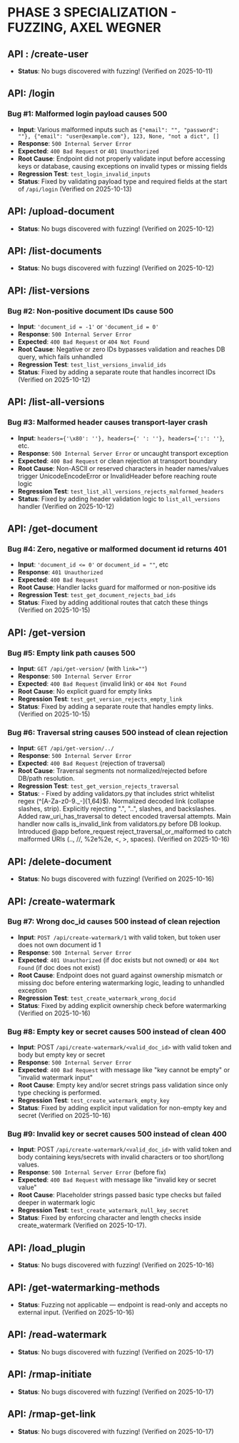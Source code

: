 # PHASE 3 SPECIALIZATION - FUZZING, AXEL WEGNER

## API : /create-user
- **Status**: No bugs discovered with fuzzing! (Verified on 2025-10-11)

## API: /login
### Bug #1: Malformed login payload causes 500
- **Input**: Various malformed inputs such as `{"email": "", "password": ""}, {"email": "user@example.com"}, 123, None, "not a dict", []`
- **Response**: `500 Internal Server Error`
- **Expected**: `400 Bad Request` or `401 Unauthorized`
- **Root Cause**: Endpoint did not properly validate input before accessing keys or database, causing exceptions on invalid types or missing fields
- **Regression Test**: `test_login_invalid_inputs`
- **Status**: Fixed by validating payload type and required fields at the start of `/api/login` (Verified on 2025-10-13)

## API: /upload-document
- **Status**: No bugs discovered with fuzzing! (Verified on 2025-10-12)

## API: /list-documents
- **Status**: No bugs discovered with fuzzing! (Verified on 2025-10-12)

## API: /list-versions
### Bug #2: Non-positive document IDs cause 500
- **Input**: `'document_id = -1'` or `'document_id = 0'`
- **Response**: `500 Internal Server Error`
- **Expected**: `400 Bad Request` or `404 Not Found`
- **Root Cause**: Negative or zero IDs bypasses validation and reaches DB query, which fails unhandled
- **Regression Test**: `test_list_versions_invalid_ids`
- **Status**: Fixed by adding a separate route that handles incorrect IDs (Verified on 2025-10-12)

## API: /list-all-versions
### Bug #3: Malformed header causes transport-layer crash
- **Input**: `headers={'\x80': ''}, headers={' ': ''}, headers={':': ''}`, etc.
- **Response**: `500 Internal Server Error` or uncaught transport exception
- **Expected**: `400 Bad Request` or clean rejection at transport boundary
- **Root Cause**: Non-ASCII or reserved characters in header names/values trigger UnicodeEncodeError or InvalidHeader before reaching route logic
- **Regression Test**: `test_list_all_versions_rejects_malformed_headers`
- **Status**: Fixed by adding header validation logic to `list_all_versions` handler (Verified on 2025-10-12)

## API: /get-document
### Bug #4: Zero, negative or malformed document id returns 401
- **Input**: `'document_id <= 0'` or `document_id = ""`, etc
- **Response**: `401 Unauthorized`
- **Expected**: `400 Bad Request`
- **Root Cause**: Handler lacks guard for malformed or non-positive ids
- **Regression Test**: `test_get_document_rejects_bad_ids`
- **Status**: Fixed by adding additional routes that catch these things  (Verified on 2025-10-15)

## API: /get-version
### Bug #5: Empty link path causes 500
- **Input**: `GET /api/get-version/` (with `link=""`)
- **Response**: `500 Internal Server Error`
- **Expected**: `400 Bad Request` (invalid link) or `404 Not Found`
- **Root Cause**: No explicit guard for empty links
- **Regression Test**: `test_get_version_rejects_empty_link`
- **Status**: Fixed by adding a separate route that handles empty links. (Verified on 2025-10-15)

### Bug #6: Traversal string causes 500 instead of clean rejection
- **Input**: `GET /api/get-version/../`
- **Response**: `500 Internal Server Error`
- **Expected**: `400 Bad Request` (rejection of traversal)
- **Root Cause**: Traversal segments not normalized/rejected before DB/path resolution.
- **Regression Test**: `test_get_version_rejects_traversal`
- **Status**: - Fixed by adding validators.py that includes strict whitelist regex (^[A-Za-z0-9._-]{1,64}$). Normalized decoded link (collapse slashes, strip). Explicitly rejecting ".", "..", slashes, and backslashes. Added raw_uri_has_traversal to detect encoded traversal attempts. Main handler now calls is_invalid_link from validators.py before DB lookup. Introduced @app before_request reject_traversal_or_malformed to catch malformed URIs (.., //, %2e%2e, <, >, spaces). (Verified on 2025-10-16)

## API: /delete-document
- **Status**: No bugs discovered with fuzzing! (Verified on 2025-10-16)

## API: /create-watermark
### Bug #7: Wrong doc_id causes 500 instead of clean rejection
- **Input**: `POST /api/create-watermark/1` with valid token, but token user does not own document id 1
- **Response**: `500 Internal Server Error`
- **Expected**: `401 Unauthorized` (if doc exists but not owned) or `404 Not Found` (if doc does not exist)
- **Root Cause**: Endpoint does not guard against ownership mismatch or missing doc before entering watermarking logic, leading to unhandled exception
- **Regression Test**: `test_create_watermark_wrong_docid`
- **Status**: Fixed by adding explicit ownership check before watermarking (Verified on 2025-10-16)

### Bug #8: Empty key or secret causes 500 instead of clean 400
- **Input**: POST `/api/create-watermark/<valid_doc_id>` with valid token and body but empty key or secret
- **Response**: `500 Internal Server Error`
- **Expected**: `400 Bad Request` with message like "key cannot be empty" or "invalid watermark input"
- **Root Cause**: Empty key and/or secret strings pass validation since only type checking is performed.
- **Regression Test**: `test_create_watermark_empty_key`
- **Status**: Fixed by adding explicit input validation for non-empty key and secret (Verified on 2025-10-16)

### Bug #9: Invalid key or secret causes 500 instead of clean 400
- **Input**: POST `/api/create-watermark/<valid_doc_id>` with valid token and body containing keys/secrets with invalid characters or too short/long values.
- **Response**: `500 Internal Server Error` (before fix)
- **Expected**: `400 Bad Request` with message like "invalid key or secret value"
- **Root Cause**: Placeholder strings passed basic type checks but failed deeper in watermark logic
- **Regression Test**: `test_create_watermark_null_key_secret`
- **Status**: Fixed by enforcing character and length checks inside create_watermark (Verified on 2025-10-17).

## API: /load_plugin
- **Status**: No bugs discovered with fuzzing! (Verified on 2025-10-16)

## API: /get-watermarking-methods
- **Status**: Fuzzing not applicable — endpoint is read-only and accepts no external input. (Verified on 2025-10-16)

## API: /read-watermark
- **Status**: No bugs discovered with fuzzing! (Verified on 2025-10-17)

## API: /rmap-initiate
- **Status**: No bugs discovered with fuzzing! (Verified on 2025-10-17)

## API: /rmap-get-link
- **Status**: No bugs discovered with fuzzing! (Verified on 2025-10-17)
